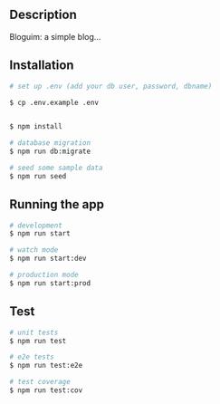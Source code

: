 ## Description

Bloguim: a simple blog...

## Installation
```bash
# set up .env (add your db user, password, dbname)

$ cp .env.example .env
```

```bash

$ npm install
```

```bash
# database migration
$ npm run db:migrate
```

```bash
# seed some sample data
$ npm run seed
```

## Running the app

```bash
# development
$ npm run start

# watch mode
$ npm run start:dev

# production mode
$ npm run start:prod
```

## Test

```bash
# unit tests
$ npm run test

# e2e tests
$ npm run test:e2e

# test coverage
$ npm run test:cov
```
